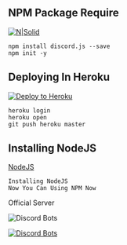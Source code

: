 ## NPM Package Require

[![N|Solid](https://nodei.co/npm/discord.js.png?downloads=true&stars=true)](https://www.npmjs.org/package/discord.js)

```
npm install discord.js --save
npm init -y
```

## Deploying In Heroku

[![Deploy to Heroku](https://www.herokucdn.com/deploy/button.png)](https://heroku.com/deploy)

```
heroku login
heroku open
git push heroku master
```

## Installing NodeJS

[NodeJS](https://www.nodejs.org/en/)
```
Installing NodeJS
Now You Can Using NPM Now
```

Official Server

![Discord Bots](https://discordbots.org/api/widget/owner/519330418642911237.svg)

[![Discord Bots](https://discordbots.org/api/widget/519330418642911237.svg)](https://discordbots.org/bot/519330418642911237)
